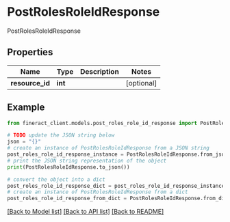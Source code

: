 # PostRolesRoleIdResponse

PostRolesRoleIdResponse

## Properties

Name | Type | Description | Notes
------------ | ------------- | ------------- | -------------
**resource_id** | **int** |  | [optional] 

## Example

```python
from fineract_client.models.post_roles_role_id_response import PostRolesRoleIdResponse

# TODO update the JSON string below
json = "{}"
# create an instance of PostRolesRoleIdResponse from a JSON string
post_roles_role_id_response_instance = PostRolesRoleIdResponse.from_json(json)
# print the JSON string representation of the object
print(PostRolesRoleIdResponse.to_json())

# convert the object into a dict
post_roles_role_id_response_dict = post_roles_role_id_response_instance.to_dict()
# create an instance of PostRolesRoleIdResponse from a dict
post_roles_role_id_response_from_dict = PostRolesRoleIdResponse.from_dict(post_roles_role_id_response_dict)
```
[[Back to Model list]](../README.md#documentation-for-models) [[Back to API list]](../README.md#documentation-for-api-endpoints) [[Back to README]](../README.md)



